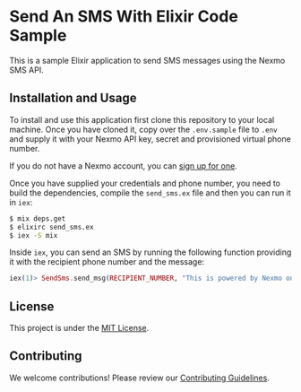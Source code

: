 # Send An SMS With Elixir Code Sample

This is a sample Elixir application to send SMS messages using the Nexmo SMS API.

## Installation and Usage

To install and use this application first clone this repository to your local machine. Once you have cloned it, copy over the `.env.sample` file to `.env` and supply it with your Nexmo API key, secret and provisioned virtual phone number.

If you do not have a Nexmo account, you can [sign up for one](https://dashboard.nexmo.com/sign-up).

Once you have supplied your credentials and phone number, you need to build the dependencies, compile the `send_sms.ex` file and then you can run it in `iex`:

```bash
$ mix deps.get
$ elixirc send_sms.ex
$ iex -S mix
```

Inside `iex`, you can send an SMS by running the following function providing it with the recipient phone number and the message:

```elixir
iex(1)> SendSms.send_msg(RECIPIENT_NUMBER, "This is powered by Nexmo on Elixir!")
```

## License

This project is under the [MIT License](LICENSE.txt).

## Contributing

We welcome contributions! Please review our [Contributing Guidelines](CONTRIBUTING.md).